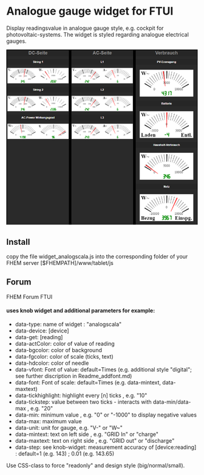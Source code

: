 # Analogue gauge widget for FTUI

Display readingsvalue in analogue gauge style, e.g. cockpit for photovoltaic-systems. The widget is styled regarding analogue electrical gauges.

![Alt text](examples/photo1.png?raw=true)


## Install
copy the file widget_analogscala.js into the corresponding folder of your FHEM server [$FHEMPATH]/www/tablet/js

## Forum
FHEM Forum FTUI

#### uses knob widget and additional parameters for example:

* data-type: 		  name of widget : "analogscala" 
* data-device:	  [device] 
* data-get:		    [reading]
* data-actColor:	color of value of reading  
* data-bgcolor:	  color of background 
* data-fgcolor:	  color of scale (ticks, text) 
* data-hdcolor:	  color of needle
* data-vfont:		  Font of value: default=Times (e.g. additional style "digital"; see further discription in Readme_addfont.md) 
* data-font:		  Font of scale: default=Times (e.g. data-mintext, data-maxtext)
* data-tickhighlight:	highlight every [n] ticks , e.g. "10" 
* data-tickstep:	  	value between two ticks - interacts with data-min/data-max , e.g. "20"
* data-min:		    minimum value , e.g. "0" or "-1000" to display negative values 
* data-max:		    maximum value 
* data-unit:		  unit for gauge, e.g. "V-" or "W~"
* data-mintext:	  text on left side , e.g. "GRID In" or "charge"
* data-maxtext:	  text on right side , e.g. "GRID out" or "discharge"
* data-step:	    see knob-widget: measurement accuracy of [device:reading] : default=1 (e.g. 143) ; 0.01 (e.g. 143.65)


Use CSS-class to force "readonly" and design style (big/normal/small).
